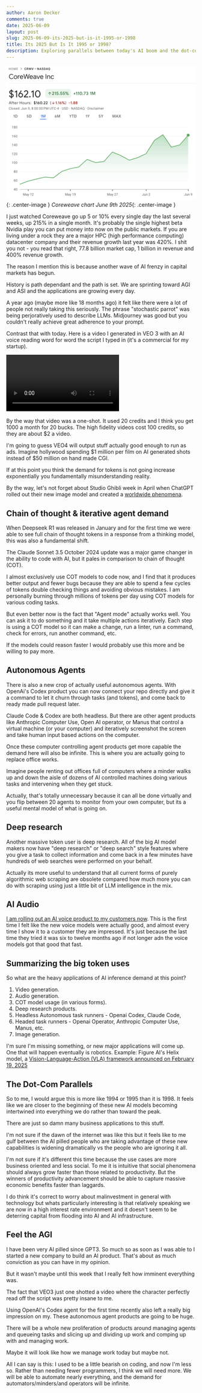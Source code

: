 ```yaml
---
author: Aaron Decker
comments: true
date: 2025-06-09
layout: post
slug: 2025-06-09-its-2025-but-is-it-1995-or-1998
title: Its 2025 But Is It 1995 or 1998?
description: Exploring parallels between today's AI boom and the dot-com era - are we in the early excitement phase or approaching a bubble burst?
---
```


![coreweave chart](/images/blog/charts/coreweave-june-9-2025.png){: .center-image }
_Coreweave chart June 9th 2025_{: .center-image }

I just watched Coreweave go up 5 or 10% every single day the last several weeks, up 215% in a single month. It's probably the single highest beta Nvidia play you can put money into now on the public markets. If you are living under a rock they are a major HPC (high performance computing) datacenter company and their revenue growth last year was 420%. I shit you not - you read that right, 77.8 billion market cap, 1 billion in revenue and 400% revenue growth.


The reason I mention this is because another wave of AI frenzy in capital markets has begun.

History is path dependant and the path is set. We are sprinting toward AGI and ASI and the applications are growing every day.


A year ago (maybe more like 18 months ago) it felt like there were a lot of people not really taking this seriously. The phrase "stochastic parrot" was being perjoratively used to describe LLMs. Midjourney was good but you couldn't really achieve great adherence to your prompt. 

Contrast that with today. Here is a video I generated in VEO 3 with an AI voice reading word for word the script I typed in (it's a commercial for my startup).

![leadtruffle commercial in veo3](/images/blog/videos/leadtruffle_veo3_jun9_2025.mp4)

By the way that video was a one-shot. It used 20 credits and I think you get 1000 a month for 20 bucks. The high fidelity videos cost 100 credits, so they are about $2 a video. 

I'm going to guess VEO4 will output stuff actually good enough to run as ads. Imagine hollywood spending $1 million per film on AI generated shots instead of $50 million on hand made CGI. 

If at this point you think the demand for tokens is not going increase exponentially you fundamentally misunderstanding reality. 

By the way, let's not forget about Studio Ghibli week in April when ChatGPT rolled out their new image model and created a [worldwide phenomena](https://www.reuters.com/technology/artificial-intelligence/ghibli-effect-chatgpt-usage-hits-record-after-rollout-viral-feature-2025-04-01/). 


## Chain of thought & iterative agent demand

When Deepseek R1 was released in January and for the first time we were able to see full chain of thought tokens in a response from a thinking model, this was also a fundamental shift. 

The Claude Sonnet 3.5 October 2024 update was a major game changer in the ability to code with AI, but it pales in comparison to chain of thought (COT).

I almost exclusively use COT models to code now, and I find that it produces better output and fewer bugs because they are able to spend a few cycles of tokens double checking things and avoiding obvious mistakes. I am personally burning through millions of tokens per day using COT models for various coding tasks.

But even better now is the fact that "Agent mode" actually works well. You can ask it to do something and it take multiple actions iteratively. Each step is using a COT model so it can make a change, run a linter, run a command, check for errors, run another command, etc. 

If the models could reason faster I would probably use this more and be willing to pay more. 

## Autonomous Agents

There is also a new crop of actually useful autonomous agents. With OpenAi's Codex product you can now connect your repo directly and give it a command to let it churn through tasks (and tokens), and come back to ready made pull request later. 

Claude Code & Codex are both headless. But there are other agent products like Anthropic Computer Use, Open AI operator, or Manus that control a virtual machine (or your computer) and iteratively screenshot the screen and take human input based actions on the computer.

Once these computer controlling agent products get more capable the demand here will also be infinite. This is where you are actually going to replace office works.

Imagine people renting out offices full of computers where a minder walks up and down the aisle of dozens of AI controlled machines doing various tasks and intervening when they get stuck. 

Actually, that's totally unnecessary because it can all be done virtually and you flip between 20 agents to monitor from your own computer, but its a useful mental model of what is going on. 

## Deep research

Another massive token user is deep research. All of the big AI model makers now have "deep research" or "deep search" style features where you give a task to collect information and come back in a few minutes have hundreds of web searches were performed on your behalf. 

Actually its more useful to understand that all current forms of purely algorithmic web scraping are obsolete compared how much more you can do with scraping using just a little bit of LLM intelligence in the mix. 

## AI Audio

[I am rolling out an AI voice product to my customers now](https://www.leadtruffle.co). This is the first time I felt like the new voice models were actually good, and almost every time I show it to a customer they are  impressed. It's just because the last time they tried it was six to twelve months ago if not longer adn the voice models got that good that fast. 


## Summarizing the big token uses

So what are the heavy applications of AI inference demand at this point?

1. Video generation.
2. Audio generation.
3. COT model usage (in various forms).
4. Deep research products.
5. Headless Autonomous task runners - Openai Codex, Claude Code, 
6. Headed task runners - Openai Operator, Anthropic Computer Use, Manus, etc.
7. Image generation.

I'm sure I'm missing something, or new major applications will come up. One that will happen eventually is robotics. Example: Figure AI's Helix model, a [Vision-Language-Action (VLA) framework announced on February 19, 2025](https://techcrunch.com/2025/02/20/figures-humanoid-robot-takes-voice-orders-to-help-around-the-house/)


## The Dot-Com Parallels

So to me, I would argue this is more like 1994 or 1995 than it is 1998. It feels like we are closer to the beginning of these new AI models becoming intertwined into everything we do rather than toward the peak. 

There are just so damn many business applications to this stuff. 

I'm not sure if the dawn of the internet was like this but it feels like to me gulf between the AI pilled people who are taking advantage of these new capabilities is widening dramatically vs the people who are ignoring it all. 

I'm not sure if it's different this time because the use cases are more business oriented and less social. To me it is intuitive that social phenomena should always grow faster than those related to productivity. But the winners of productivity advancement should be able to capture massive economic benefits faster than laggards.

I do think it's correct to worry about malinvestment in general with technology but whats particularly interesting is that relatively speaking we are now in a high interest rate environment and it doesn't seem to be deterring capital from flooding into AI and AI infrastructure. 


## Feel the AGI

I have been very AI pilled since GPT3. So much so as soon as I was able to I started a new company to build an AI product. That's about as much conviction as you can have in my opinion. 

But it wasn't maybe until this week that I really felt how imminent everything was. 

The fact that VEO3 just one shotted a video where the character perfectly read off the script was pretty insane to me. 

Using OpenAI's Codex agent for the first time recently also left a really big impression on my. These autonomous agent products are going to be huge. 

There will be a whole new proliferation of products around managing agents and queueing tasks and slicing up and dividing up work and comping up with and managing work.

Maybe it will look like how we manage work today but maybe not. 

All I can say is this: I used to be a little bearish on coding, and now I'm less so. Rather than needing fewer programmers, I think we will need more. We will be able to automate nearly everything, and the demand for automators/minders/and operators will be infinite. 